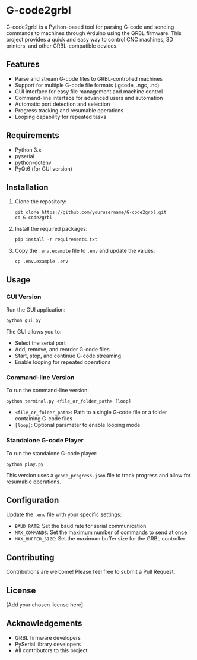 # G-code2grbl

G-code2grbl is a Python-based tool for parsing G-code and sending commands to machines through Arduino using the GRBL firmware. This project provides a quick and easy way to control CNC machines, 3D printers, and other GRBL-compatible devices.

## Features

- Parse and stream G-code files to GRBL-controlled machines
- Support for multiple G-code file formats (.gcode, .ngc, .nc)
- GUI interface for easy file management and machine control
- Command-line interface for advanced users and automation
- Automatic port detection and selection
- Progress tracking and resumable operations
- Looping capability for repeated tasks

## Requirements

- Python 3.x
- pyserial
- python-dotenv
- PyQt6 (for GUI version)

## Installation

1. Clone the repository:

   ```
   git clone https://github.com/yourusername/G-code2grbl.git
   cd G-code2grbl
   ```

2. Install the required packages:

   ```
   pip install -r requirements.txt
   ```

3. Copy the `.env.example` file to `.env` and update the values:
   ```
   cp .env.example .env
   ```

## Usage

### GUI Version

Run the GUI application:

```
python gui.py
```

The GUI allows you to:

- Select the serial port
- Add, remove, and reorder G-code files
- Start, stop, and continue G-code streaming
- Enable looping for repeated operations

### Command-line Version

To run the command-line version:

```
python terminal.py <file_or_folder_path> [loop]
```

- `<file_or_folder_path>`: Path to a single G-code file or a folder containing G-code files
- `[loop]`: Optional parameter to enable looping mode

### Standalone G-code Player

To run the standalone G-code player:

```
python play.py
```

This version uses a `gcode_progress.json` file to track progress and allow for resumable operations.

## Configuration

Update the `.env` file with your specific settings:

- `BAUD_RATE`: Set the baud rate for serial communication
- `MAX_COMMANDS`: Set the maximum number of commands to send at once
- `MAX_BUFFER_SIZE`: Set the maximum buffer size for the GRBL controller

## Contributing

Contributions are welcome! Please feel free to submit a Pull Request.

## License

[Add your chosen license here]

## Acknowledgements

- GRBL firmware developers
- PySerial library developers
- All contributors to this project
